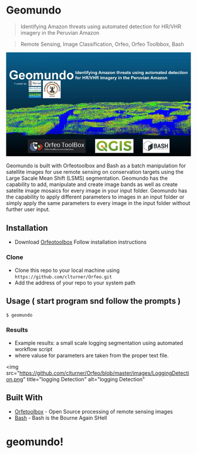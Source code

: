 # Geomundo

> Identifying Amazon threats using automated detection for HR/VHR imagery in the Peruvian Amazon

> Remote Sensing, Image Classification, Orfeo, Orfeo Toolbbox, Bash

<img src="https://github.com/clturner/Orfeo/blob/master/images/Geomundo.jpg" title="Geomundo" alt="geomundo">

Geomundo is built with Orfeotoolbox and Bash as a batch manipulation for satellite images for use remote sensing on conservation targets using the Large Sacale Mean Shift (LSMS) segmentation. Geomundo has the capability to add, manipulate and create image bands as well as create satelite image mosaics for every image in your input folder. Geomundo has the capability to apply different parameters to images in an input folder or simply apply the same parameters to every image in the input folder without further user input.

## Installation

- Download <a href="https://www.orfeo-toolbox.org/download/">Orfeotoolbox</a> Follow installation instructions

### Clone

- Clone this repo to your local machine using `https://github.com/clturner/Orfeo.git`
- Add the address of your repo to your system path

## Usage ( start program snd follow the prompts )
```
$ geomundo
```
### Results
- Example results: a small scale logging segmentation using automated workflow script
- where valuse for parameters are taken from the proper text file.

<img src="https://github.com/clturner/Orfeo/blob/master/images/LoggingDetection.png" title="logging Detection" alt="logging Detection"

## Built With

* [Orfetoolbox](https://www.orfeo-toolbox.org/) - Open Source processing of remote sensing images
* [Bash](https://www.gnu.org/software/bash/) - Bash is the Bourne Again SHell


# geomundo!


